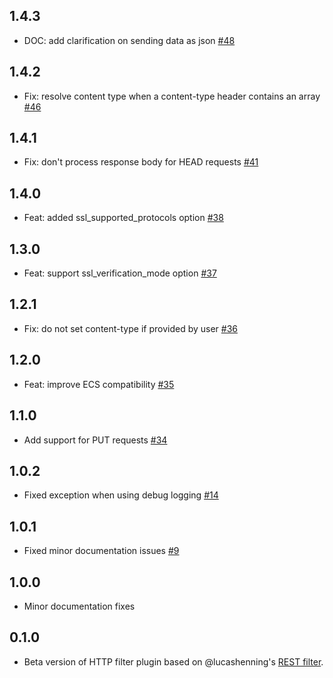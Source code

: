 ## 1.4.3
  - DOC: add clarification on sending data as json [#48](https://github.com/logstash-plugins/logstash-filter-http/pull/48)

## 1.4.2
  - Fix: resolve content type when a content-type header contains an array [#46](https://github.com/logstash-plugins/logstash-filter-http/pull/46)

## 1.4.1
  - Fix: don't process response body for HEAD requests [#41](https://github.com/logstash-plugins/logstash-filter-http/pull/41)

## 1.4.0
  - Feat: added ssl_supported_protocols option [#38](https://github.com/logstash-plugins/logstash-filter-http/pull/38)
 
## 1.3.0
  - Feat: support ssl_verification_mode option [#37](https://github.com/logstash-plugins/logstash-filter-http/pull/37)

## 1.2.1
  - Fix: do not set content-type if provided by user [#36](https://github.com/logstash-plugins/logstash-filter-http/pull/36)

## 1.2.0
  - Feat: improve ECS compatibility [#35](https://github.com/logstash-plugins/logstash-filter-http/pull/35)

## 1.1.0
  - Add support for PUT requests [#34](https://github.com/logstash-plugins/logstash-filter-http/pull/34)

## 1.0.2
  - Fixed exception when using debug logging [#14](https://github.com/logstash-plugins/logstash-filter-http/pull/14)

## 1.0.1
  - Fixed minor documentation issues [#9](https://github.com/logstash-plugins/logstash-filter-http/pull/9)

## 1.0.0
  - Minor documentation fixes

## 0.1.0
  - Beta version of HTTP filter plugin based on @lucashenning's [REST filter](https://github.com/lucashenning/logstash-filter-rest).
